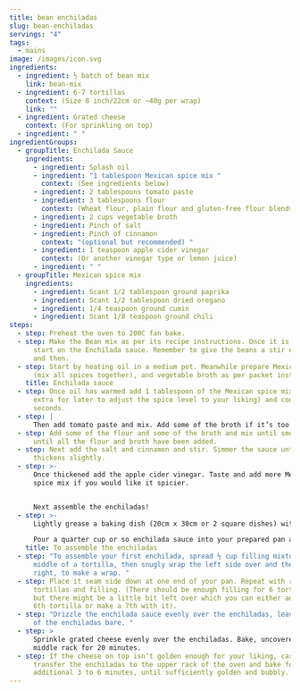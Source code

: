 ```yaml
---
title: bean enchiladas
slug: bean-enchiladas
servings: "4"
tags:
  - mains
image: /images/icon.svg
ingredients:
  - ingredient: ½ batch of bean mix
    link: bean-mix
  - ingredient: 6-7 tortillas
    context: (Size 8 inch/22cm or ~40g per wrap)
    link: ""
  - ingredient: Grated cheese
    context: (For sprinkling on top)
  - ingredient: " "
ingredientGroups:
  - groupTitle: Enchilada Sauce
    ingredients:
      - ingredient: Splash oil
      - ingredient: "1 tablespoon Mexican spice mix "
        context: (See ingredients below)
      - ingredient: 2 tablespoons tomato paste
      - ingredient: 3 tablespoons flour
        context: (Wheat flour, plain flour and gluten-free flour blends all work!)
      - ingredient: 2 cups vegetable broth
      - ingredient: Pinch of salt
      - ingredient: Pinch of cinnamon
        context: "(optional but recommended) "
      - ingredient: 1 teaspoon apple cider vinegar
        context: (Or another vinegar type or lemon juice)
      - ingredient: " "
  - groupTitle: Mexican spice mix
    ingredients:
      - ingredient: Scant 1/2 tablespoon ground paprika
      - ingredient: Scant 1/2 tablespoon dried oregano
      - ingredient: 1/4 teaspoon ground cumin
      - ingredient: Scant 1/8 teaspoon ground chili
steps:
  - step: Preheat the oven to 200C fan bake.
  - step: Make the Bean mix as per its recipe instructions. Once it is simmering,
      start on the Enchilada sauce. Remember to give the beans a stir every now
      and then.
  - step: Start by heating oil in a medium pot. Meanwhile prepare Mexican spice mix
      (mix all spices together), and vegetable broth as per packet instructions.
    title: Enchilada sauce
  - step: Once oil has warmed add 1 tablespoon of the Mexican spice mix (save any
      extra for later to adjust the spice level to your liking) and cook for 30
      seconds.
  - step: |
      Then add tomato paste and mix. Add some of the broth if it’s too dry.
  - step: Add some of the flour and some of the broth and mix until smooth. Repeat
      until all the flour and broth have been added.
  - step: Next add the salt and cinnamon and stir. Simmer the sauce until it
      thickens slightly.
  - step: >-
      Once thickened add the apple cider vinegar. Taste and add more Mexican
      spice mix if you would like it spicier.


      Next assemble the enchiladas!
  - step: >-
      Lightly grease a baking dish (20cm x 30cm or 2 square dishes) with oil.

      Pour a quarter cup or so enchilada sauce into your prepared pan and tilt it from side to side until the bottom of the pan is evenly coated.
    title: To assemble the enchiladas
  - step: "To assemble your first enchilada, spread ½ cup filling mixture down the
      middle of a tortilla, then snugly wrap the left side over and then the
      right, to make a wrap. "
  - step: Place it seam side down at one end of your pan. Repeat with remaining
      tortillas and filling. (There should be enough filling for 6 tortillas,
      but there might be a little bit left over which you can either add to the
      6th tortilla or make a 7th with it).
  - step: "Drizzle the enchilada sauce evenly over the enchiladas, leaving the tips
      of the enchiladas bare. "
  - step: >
      Sprinkle grated cheese evenly over the enchiladas. Bake, uncovered, on the
      middle rack for 20 minutes. 
  - step: If the cheese on top isn’t golden enough for your liking, carefully
      transfer the enchiladas to the upper rack of the oven and bake for an
      additional 3 to 6 minutes, until sufficiently golden and bubbly.
---
```

